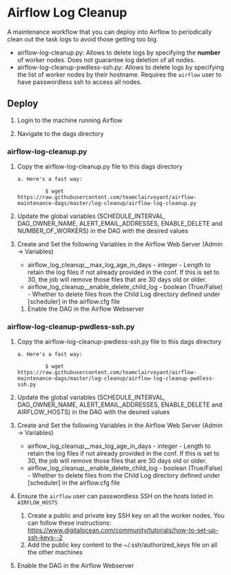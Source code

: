 # Airflow Log Cleanup

A maintenance workflow that you can deploy into Airflow to periodically clean out the task logs to avoid those getting too big.

- airflow-log-cleanup.py: Allows to delete logs by specifying the **number** of worker nodes. Does not guarantee log deletion of all nodes. 
- airflow-log-cleanup-pwdless-ssh.py: Allows to delete logs by specifying the list of worker nodes by their hostname. Requires the `airflow` user to have passwordless ssh to access all nodes.

## Deploy

1. Login to the machine running Airflow

2. Navigate to the dags directory

### airflow-log-cleanup.py

1. Copy the airflow-log-cleanup.py file to this dags directory

       a. Here's a fast way:

                $ wget https://raw.githubusercontent.com/teamclairvoyant/airflow-maintenance-dags/master/log-cleanup/airflow-log-cleanup.py

2. Update the global variables (SCHEDULE_INTERVAL, DAG_OWNER_NAME, ALERT_EMAIL_ADDRESSES, ENABLE_DELETE and NUMBER_OF_WORKERS) in the DAG with the desired values

3. Create and Set the following Variables in the Airflow Web Server (Admin -> Variables)

    - airflow_log_cleanup__max_log_age_in_days - integer - Length to retain the log files if not already provided in the conf. If this is set to 30, the job will remove those files that are 30 days old or older.
    - airflow_log_cleanup__enable_delete_child_log - boolean (True/False) - Whether to delete files from the Child Log directory defined under [scheduler] in the airflow.cfg file

   1. Enable the DAG in the Airflow Webserver

### airflow-log-cleanup-pwdless-ssh.py ###

1. Copy the airflow-log-cleanup-pwdless-ssh.py file to this dags directory

       a. Here's a fast way:

                $ wget https://raw.githubusercontent.com/teamclairvoyant/airflow-maintenance-dags/master/log-cleanup/airflow-log-cleanup-pwdless-ssh.py

2. Update the global variables (SCHEDULE_INTERVAL, DAG_OWNER_NAME, ALERT_EMAIL_ADDRESSES, ENABLE_DELETE and AIRFLOW_HOSTS) in the DAG with the desired values

3. Create and Set the following Variables in the Airflow Web Server (Admin -> Variables)

    - airflow_log_cleanup__max_log_age_in_days - integer - Length to retain the log files if not already provided in the conf. If this is set to 30, the job will remove those files that are 30 days old or older.
    - airflow_log_cleanup__enable_delete_child_log - boolean (True/False) - Whether to delete files from the Child Log directory defined under [scheduler] in the airflow.cfg file

4. Ensure the `airflow` user can passwordless SSH on the hosts listed in `AIRFLOW_HOSTS`
   1. Create a public and private key SSH key on all the worker nodes. You can follow these instructions: https://www.digitalocean.com/community/tutorials/how-to-set-up-ssh-keys--2
   2. Add the public key content to the ~/.ssh/authorized_keys file on all the other machines

5.  Enable the DAG in the Airflow Webserver
